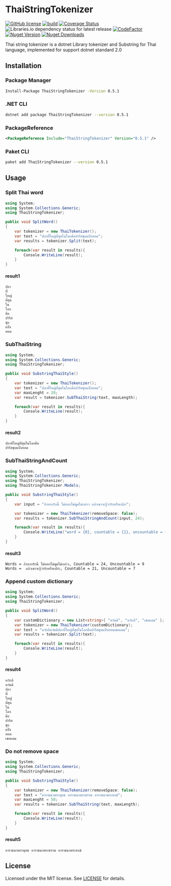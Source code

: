 # ThaiStringTokenizer

[![GitHub license](https://img.shields.io/badge/license-MIT-blue.svg)](https://github.com/chaiwatmat/ThaiStringTokenizer/blob/master/LICENSE)
[![build](https://github.com/chaiwatmat/ThaiStringTokenizer/workflows/build/badge.svg?branch=master)](https://github.com/chaiwatmat/ThaiStringTokenizer/workflows/build/badge.svg?branch=master)
[![Coverage Status](https://coveralls.io/repos/github/chaiwatmat/ThaiStringTokenizer/badge.svg)](https://coveralls.io/github/chaiwatmat/ThaiStringTokenizer)
![Libraries.io dependency status for latest release](https://img.shields.io/librariesio/release/nuget/thaistringtokenizer)
[![CodeFactor](https://www.codefactor.io/repository/github/chaiwatmat/thaistringtokenizer/badge)](https://www.codefactor.io/repository/github/chaiwatmat/thaistringtokenizer)
[![Nuget Version](https://img.shields.io/nuget/v/ThaiStringTokenizer.svg)](https://www.nuget.org/packages/ThaiStringTokenizer)
[![Nuget Downloads](https://img.shields.io/nuget/dt/ThaiStringTokenizer.svg)](https://www.nuget.org/packages/ThaiStringTokenizer)

Thai string tokenizer is a dotnet Library tokenizer and Substring for Thai language, implemented for support dotnet standard 2.0

## Installation

### Package Manager

```bat
Install-Package ThaiStringTokenizer -Version 0.5.1
```

### .NET CLI

```sh
dotnet add package ThaiStringTokenizer --version 0.5.1
```

### PackageReference

```xml
<PackageReference Include="ThaiStringTokenizer" Version="0.5.1" />
```

### Paket CLI

```sh
paket add ThaiStringTokenizer --version 0.5.1
```

## Usage

### Split Thai word

```cs
using System;
using System.Collections.Generic;
using ThaiStringTokenizer;

public void SplitWord()
{
    var tokenizer = new ThaiTokenizer();
    var text = "ปลาที่ใหญ่ที่สุดในโลกคือปารีสชุบแป้งทอด";
    var results = tokenizer.Split(text);

    foreach(var result in results){
        Console.WriteLine(result);
    }
}
```

#### result1

```text
ปลา
ที่
ใหญ่
ที่สุด
ใน
โลก
คือ
ปารีส
ชุบ
แป้ง
ทอด
```

### SubThaiString

```cs
using System;
using System.Collections.Generic;
using ThaiStringTokenizer;

public void SubstringThaiStyle()
{
    var tokenizer = new ThaiTokenizer();
    var text = "ปลาที่ใหญ่ที่สุดในโลกคือปารีสชุบแป้งทอด";
    var maxLenght = 20;
    var result = tokenizer.SubThaiString(text, maxLength);

    foreach(var result in results){
        Console.WriteLine(result);
    }
}
```

#### result2

```text
ปลาที่ใหญ่ที่สุดในโลกคือ
ปารีสชุบแป้งทอด
```

### SubThaiStringAndCount

```cs
using System;
using System.Collections.Generic;
using ThaiStringTokenizer;
using ThaiStringTokenizer.Models;

public void SubstringThaiStyle()
{
    var input = "ถ้าหากรักนี้ ไม่บอกไม่พูดไม่กล่าว แล้วเขาจะรู้ว่ารักหรือเปล่า";

    var tokenizer = new ThaiTokenizer(removeSpace: false);
    var results = tokenizer.SubThaiStringAndCount(input, 24);

    foreach(var result in results){
        Console.WriteLine("word = {0}, countable = {1}, uncountable = {2}", result.Words, result.Countable, result.Uncountable);
    }
}
```

#### result3

```text
Words = ถ้าหากรักนี้ ไม่บอกไม่พูดไม่กล่าว, Countable = 24, Uncountable = 9
Words =  แล้วเขาจะรู้ว่ารักหรือเปล่า, Countable = 21, Uncountable = 7
```

### Append custom dictionary

```cs
using System;
using System.Collections.Generic;
using ThaiStringTokenizer;

public void SplitWord()
{
    var customDictionary = new List<string>{ "หวัดดี", "หวักลี", "เชอแตม" };
    var tokenizer = new ThaiTokenizer(customDictionary);
    var text = "หวักลีหวัดดีปลาที่ใหญ่ที่สุดในโลกคือปารีสชุบแป้งทอดเชอแตม";
    var results = tokenizer.Split(text);

    foreach(var result in results){
        Console.WriteLine(result);
    }
}
```

#### result4

```text
หวักลี
หวัดดี
ปลา
ที่
ใหญ่
ที่สุด
ใน
โลก
คือ
ปารีส
ชุบ
แป้ง
ทอด
เชอแตม
```

### Do not remove space

```cs
using System;
using System.Collections.Generic;
using ThaiStringTokenizer;

public void SubstringThaiStyle()
{
    var tokenizer = new ThaiTokenizer(removeSpace: false);
    var text = "อาราธนาพระพุทธ อาราธนาพระธรรม อาราธนาพระสงฆ์";
    var maxLenght = 50;
    var results = tokenizer.SubThaiString(text, maxLength);

    foreach(var result in results){
        Console.WriteLine(result);
    }
}
```

#### result5

```text
อาราธนาพระพุทธ อาราธนาพระธรรม อาราธนาพระสงฆ์
```

## License

Licensed under the MIT license. See [LICENSE](LICENSE) for details.
